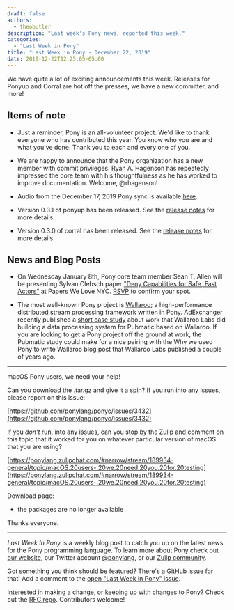```yaml
---
draft: false
authors:
  - theobutler
description: "Last week's Pony news, reported this week."
categories:
  - "Last Week in Pony"
title: "Last Week in Pony - December 22, 2019"
date: 2019-12-22T12:25:05-05:00
---
```


We have quite a lot of exciting announcements this week. Releases for Ponyup and Corral are hot off the presses, we have a new committer, and more!
<!-- more -->

## Items of note

- Just a reminder, Pony is an all-volunteer project. We'd like to thank everyone who has contributed this year. You know who you are and what you've done. Thank you to each and every one of you.

- We are happy to announce that the Pony organization has a new member with commit privileges. Ryan A. Hagenson has repeatedly impressed the core team with his thoughtfulness as he has worked to improve documentation. Welcome, @rhagenson!

- Audio from the December 17, 2019 Pony sync is available [here](https://vimeo.com/915534240).

- Version 0.3.1 of ponyup has been released. See the [release notes](https://github.com/ponylang/ponyup/releases/tag/0.3.1) for more details.

- Version 0.3.0 of corral has been released. See the [release notes](https://github.com/ponylang/corral/releases/tag/0.3.0) for more details.

## News and Blog Posts

- On Wednesday January 8th, Pony core team member Sean T. Allen will be presenting Sylvan Clebsch paper ["Deny Capabilities for Safe, Fast Actors"](https://www.ponylang.io/media/papers/fast-cheap.pdf) at Papers We Love NYC. [RSVP](https://www.meetup.com/papers-we-love/events/267124284/) to confirm your spot.

- The most well-known Pony project is [Wallaroo](https://github.com/wallaroolabs/wallaroo); a high-performance distributed stream processing framework written in Pony. AdExchanger recently published a [short case study](https://adexchanger.com/platforms/pubmatic-slashes-infrastructure-costs-with-wallaroo-labs/) about work that Wallaroo Labs did building a data processing system for Pubmatic based on Wallaroo. If you are looking to get a Pony project off the ground at work, the Pubmatic study could make for a nice pairing with the Why we used Pony to write Wallaroo blog post that Wallaroo Labs published a couple of years ago.

---

macOS Pony users, we need your help!

Can you download the .tar.gz and give it a spin? If you run into any issues, please report on this issue:

[https://github.com/ponylang/ponyc/issues/3432](https://github.com/ponylang/ponyc/issues/3432)

If you *don't* run, into any issues, can you stop by the Zulip and comment on this topic that it worked for you on whatever particular version of macOS that you are using?

[https://ponylang.zulipchat.com/#narrow/stream/189934-general/topic/macOS.20users-.20we.20need.20you.20for.20testing](https://ponylang.zulipchat.com/#narrow/stream/189934-general/topic/macOS.20users-.20we.20need.20you.20for.20testing)

Download page:

- the packages are no longer available

Thanks everyone.

---

_Last Week In Pony_ is a weekly blog post to catch you up on the latest news for the Pony programming language. To learn more about Pony check out [our website](https://ponylang.io), our Twitter account [@ponylang](https://twitter.com/ponylang), or our [Zulip community](https://ponylang.zulipchat.com).

Got something you think should be featured? There's a GitHub issue for that! Add a comment to the [open "Last Week in Pony" issue](https://github.com/ponylang/ponylang.github.io/issues?q=is%3Aissue+is%3Aopen+label%3Alast-week-in-pony).

Interested in making a change, or keeping up with changes to Pony? Check out the [RFC repo](https://github.com/ponylang/rfcs). Contributors welcome!
